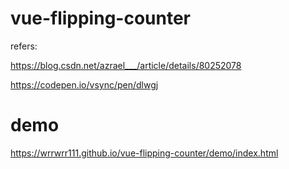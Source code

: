 # vue-flipping-counter

refers:

https://blog.csdn.net/azrael___/article/details/80252078

https://codepen.io/vsync/pen/dlwgj

# demo

https://wrrwrr111.github.io/vue-flipping-counter/demo/index.html